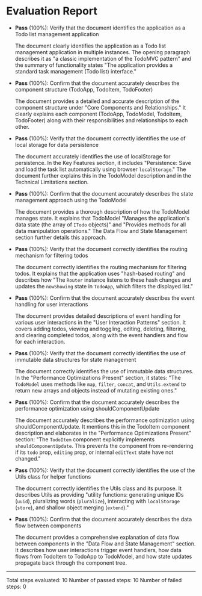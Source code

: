 # Evaluation Report

- **Pass** (100%): Verify that the document identifies the application as a Todo list management application
  
  The document clearly identifies the application as a Todo list management application in multiple instances. The opening paragraph describes it as "a classic implementation of the TodoMVC pattern" and the summary of functionality states "The application provides a standard task management (Todo list) interface."

- **Pass** (100%): Confirm that the document accurately describes the component structure (TodoApp, TodoItem, TodoFooter)
  
  The document provides a detailed and accurate description of the component structure under "Core Components and Relationships." It clearly explains each component (TodoApp, TodoModel, TodoItem, TodoFooter) along with their responsibilities and relationships to each other.

- **Pass** (100%): Verify that the document correctly identifies the use of local storage for data persistence
  
  The document accurately identifies the use of localStorage for persistence. In the Key Features section, it includes "Persistence: Save and load the task list automatically using browser `localStorage`." The document further explains this in the TodoModel description and in the Technical Limitations section.

- **Pass** (100%): Confirm that the document accurately describes the state management approach using the TodoModel
  
  The document provides a thorough description of how the TodoModel manages state. It explains that TodoModel "Manages the application's data state (the array of `ITodo` objects)" and "Provides methods for all data manipulation operations." The Data Flow and State Management section further details this approach.

- **Pass** (100%): Verify that the document correctly identifies the routing mechanism for filtering todos
  
  The document correctly identifies the routing mechanism for filtering todos. It explains that the application uses "hash-based routing" and describes how "The `Router` instance listens to these hash changes and updates the `nowShowing` state in `TodoApp`, which filters the displayed list."

- **Pass** (100%): Confirm that the document accurately describes the event handling for user interactions
  
  The document provides detailed descriptions of event handling for various user interactions in the "User Interaction Patterns" section. It covers adding todos, viewing and toggling, editing, deleting, filtering, and clearing completed todos, along with the event handlers and flow for each interaction.

- **Pass** (100%): Verify that the document correctly identifies the use of immutable data structures for state management
  
  The document correctly identifies the use of immutable data structures. In the "Performance Optimizations Present" section, it states: "The `TodoModel` uses methods like `map`, `filter`, `concat`, and `Utils.extend` to return new arrays and objects instead of mutating existing ones."

- **Pass** (100%): Confirm that the document accurately describes the performance optimization using shouldComponentUpdate
  
  The document accurately describes the performance optimization using shouldComponentUpdate. It mentions this in the TodoItem component description and elaborates in the "Performance Optimizations Present" section: "The `TodoItem` component explicitly implements `shouldComponentUpdate`. This prevents the component from re-rendering if its `todo` prop, `editing` prop, or internal `editText` state have not changed."

- **Pass** (100%): Verify that the document correctly identifies the use of the Utils class for helper functions
  
  The document correctly identifies the Utils class and its purpose. It describes Utils as providing "utility functions: generating unique IDs (`uuid`), pluralizing words (`pluralize`), interacting with `localStorage` (`store`), and shallow object merging (`extend`)."

- **Pass** (100%): Confirm that the document accurately describes the data flow between components
  
  The document provides a comprehensive explanation of data flow between components in the "Data Flow and State Management" section. It describes how user interactions trigger event handlers, how data flows from TodoItem to TodoApp to TodoModel, and how state updates propagate back through the component tree.

---

Total steps evaluated: 10
Number of passed steps: 10
Number of failed steps: 0